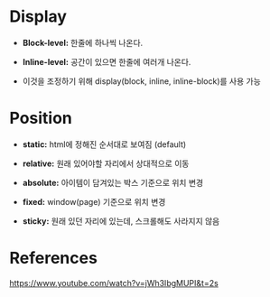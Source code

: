 # Display

- <b>Block-level:</b> 한줄에 하나씩 나온다.

- <b>Inline-level:</b> 공간이 있으면 한줄에 여러개 나온다.

- 이것을 조정하기 위해 display(block, inline, inline-block)를 사용 가능

# Position

- <b>static:</b> html에 정해진 순서대로 보여짐 (default)

- <b>relative:</b> 원래 있어야할 자리에서 상대적으로 이동

- <b>absolute:</b> 아이템이 담겨있는 박스 기준으로 위치 변경

- <b>fixed:</b> window(page) 기준으로 위치 변경

- <b>sticky:</b> 원래 있던 자리에 있는데, 스크롤해도 사라지지 않음

# References

https://www.youtube.com/watch?v=jWh3IbgMUPI&t=2s
